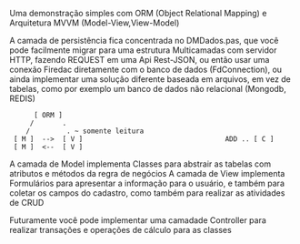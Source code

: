 Uma demonstração simples com ORM (Object Relational Mapping) e Arquitetura MVVM (Model-View,View-Model)

A camada de persistência fica concentrada no DMDados.pas, que você pode facilmente migrar para uma 
estrutura Multicamadas com servidor HTTP, fazendo REQUEST em uma Api Rest-JSON, 
ou então usar uma conexão Firedac diretamente com o banco de dados (FdConnection),
ou ainda implementar uma solução diferente baseada em arquivos, em vez de tabelas, como por exemplo
um banco de dados não relacional (Mongodb, REDIS)

          [ ORM ]
         /       . 
        /         . ~ somente leitura
     [ M ]  -->  [ V ]                                   ADD .. [ C ] 
     [ M ]  <--  [ V ] 

A camada de Model implementa Classes para abstrair as tabelas com atributos e métodos da regra de negócios
A camada de View implementa Formulários para apresentar a informação para o usuário, e também para coletar 
os campos do cadastro, como também para realizar as atividades de CRUD

Futuramente você pode implementar uma camadade Controller para realizar transações e operações de cálculo para as classes

